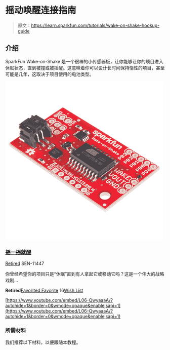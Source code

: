 # 摇动唤醒连接指南

> 原文：<https://learn.sparkfun.com/tutorials/wake-on-shake-hookup-guide>

## 介绍

SparkFun Wake-on-Shake 是一个很棒的小传感器板，让你能够让你的项目进入休眠状态，直到被撞或被摇醒。这意味着你可以设计长时间保持惰性的项目，甚至可能是几年，这取决于项目使用的电池类型。

[![SparkFun Wake on Shake](img/9217c8470a6c02a309caf2e31607ecd6.png)](https://www.sparkfun.com/products/retired/11447) 

### [摇一摇就醒](https://www.sparkfun.com/products/retired/11447)

[Retired](https://learn.sparkfun.com/static/bubbles/ "Retired") SEN-11447

你曾经希望你的项目只是“休眠”直到有人拿起它或移动它吗？这是一个伟大的战略戏剧…

**Retired**[Favorited Favorite](# "Add to favorites") 16[Wish List](# "Add to wish list")

[https://www.youtube.com/embed/L06-QwyaaaA/?autohide=1&border=0&wmode=opaque&enablejsapi=1](https://www.youtube.com/embed/L06-QwyaaaA/?autohide=1&border=0&wmode=opaque&enablejsapi=1)

### 所需材料

我们推荐以下材料，以便跟随本教程。